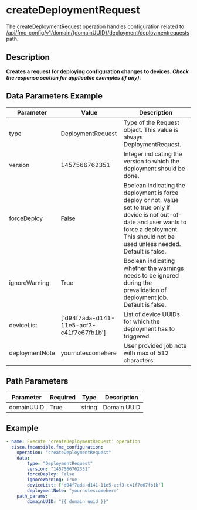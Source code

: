 # createDeploymentRequest

The createDeploymentRequest operation handles configuration related to [/api/fmc_config/v1/domain/{domainUUID}/deployment/deploymentrequests](/paths//api/fmc_config/v1/domain/{domain_uuid}/deployment/deploymentrequests.md) path.&nbsp;
## Description
**Creates a request for deploying configuration changes to devices. _Check the response section for applicable examples (if any)._**

## Data Parameters Example
| Parameter | Value | Description |
| --------- | -------- | -------- |
| type | DeploymentRequest | Type of the Request object. This value is always DeploymentRequest. |
| version | 1457566762351 | Integer indicating the version to which the deployment should be done. |
| forceDeploy | False | Boolean indicating the deployment is force deploy or not. Value set to true only if device is not out-of-date and user wants to force a deployment. This should not be used unless needed. Default is false. |
| ignoreWarning | True | Boolean indicating whether the warnings needs to be ignored during the prevalidation of deployment job. Default is false. |
| deviceList | ['d94f7ada-d141-11e5-acf3-c41f7e67fb1b'] | List of device UUIDs for which the deployment has to triggered. |
| deploymentNote | yournotescomehere | User provided job note with max of 512 characters |

## Path Parameters
| Parameter | Required | Type | Description |
| --------- | -------- | ---- | ----------- |
| domainUUID | True | string | Domain UUID |

## Example
```yaml
- name: Execute 'createDeploymentRequest' operation
  cisco.fmcansible.fmc_configuration:
    operation: "createDeploymentRequest"
    data:
        type: "DeploymentRequest"
        version: "1457566762351"
        forceDeploy: False
        ignoreWarning: True
        deviceList: ['d94f7ada-d141-11e5-acf3-c41f7e67fb1b']
        deploymentNote: "yournotescomehere"
    path_params:
        domainUUID: "{{ domain_uuid }}"

```
